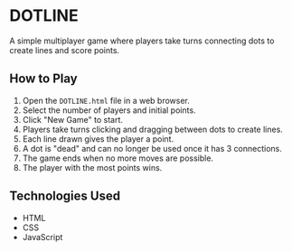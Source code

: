 # DOTLINE

A simple multiplayer game where players take turns connecting dots to create lines and score points.

## How to Play

1.  Open the `DOTLINE.html` file in a web browser.
2.  Select the number of players and initial points.
3.  Click "New Game" to start.
4.  Players take turns clicking and dragging between dots to create lines.
5.  Each line drawn gives the player a point.
6.  A dot is "dead" and can no longer be used once it has 3 connections.
7.  The game ends when no more moves are possible.
8.  The player with the most points wins.

## Technologies Used

*   HTML
*   CSS
*   JavaScript
